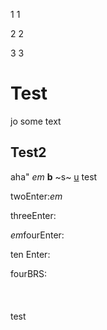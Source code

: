 1 1

  2  2

   3   3

 # Test
jo some text
## Test2
aha"
*em*
**b**
~s~
<ins>u</ins>
test

twoEnter:*em*

threeEnter:


*em*fourEnter:



ten Enter:









fourBRS:<br><br><br><br>test

